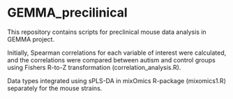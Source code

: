 # GEMMA_precilinical

This repository contains scripts for preclinical mouse data analysis in GEMMA project.

Initially, Spearman correlations for each variable of interest were calculated, and the correlations were compared between autism and control groups using Fishers R-to-Z transformation (correlation_analysis.R).

Data types integrated using sPLS-DA in mixOmics R-package (mixomics1.R) separately for the mouse strains.
